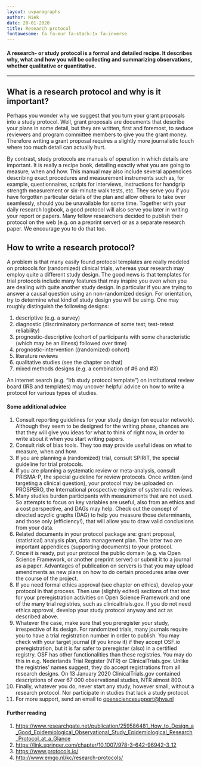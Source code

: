 ```yaml
---
layout: uvparagraphs
author: Niek
date: 20-01-2020
title: Research protocol
fontawesome: fa fa-eur fa-stack-1x fa-inverse
---
```


#### A research- or study protocol is a formal and detailed recipe. It describes why, what and how you will be collecting and summarizing observations, whether qualitative or quantitative. 

---


## What is a research protocol and why is it important?
Perhaps you wonder why we suggest that you turn your grant proposals into a study protocol. Well, grant proposals are documents that describe your plans in some detail, but they are written, first and foremost, to seduce reviewers and program committee members to give you the grant money. Therefore writing a grant proposal requires a slightly more journalistic touch where too much detail can actually hurt.

By contrast, study protocols are manuals of operation in which details are important. It is really a recipe book, detailing exactly what you are going to measure, when and how. This manual may also include several appendices describing exact procedures and measurement instruments such as, for example, questionnaires, scripts for interviews, instructions for handgrip strength measurement or six-minute walk tests, etc. They serve you if you have forgotten particular details of the plan and allow others to take over seamlessly, should you be unavailable for some time. Together with your daily research logbook, a good protocol will also serve you later in writing your report or papers. Many fellow researchers decided to publish their protocol on the web (e.g. on a preprint server) or as a separate research paper. We encourage you to do that too.

## How to write a research protocol?
A problem is that many easily found protocol templates are really modeled on protocols for (randomized) clinical trials, whereas your research may employ quite a different study design. The good news is that templates for trial protocols include many features that may inspire you even when you are dealing with quite another study design. In particular if you are trying to answer a causal question using an non-randomized design. For orientation, try to determine what kind of study design you will be using. One may roughly distinguish the following designs:
1.	descriptive (e.g. a survey)
2.	diagnostic (discriminatory performance of some test; test-retest reliability)
3.	prognostic-descriptive (cohort of participants  with some characteristic (which may be an illness) followed over time)
4.	prognostic-intervention ((randomized) cohort)
5.	literature reviews
6.	qualitative studies (see the chapter on that)
7.	mixed methods designs (e.g. a combination of #6 and #3)

An internet search (e.g. “irb study protocol template”) on institutional review board (IRB and templates) may uncover helpful advice on how to write a protocol for various types of studies.

#### Some additional advice
1.	Consult reporting guidelines for your study design (on equator network). Although they seem to be designed for the writing phase, chances are that they will give you ideas for what to think of right now, in order to write about it when you start writing papers.
2.	Consult risk of bias tools. They too may provide useful ideas on what to measure, when and how.
3.	If you are planning a (randomized) trial, consult SPIRIT, the special guideline for trial protocols.
4.	If you are planning a systematic review or meta-analysis, consult PRISMA-P, the special guideline for review protocols. Once written (and targeting a clinical question), your protocol may be uploaded on PROSPERO, the International prospective register of systematic reviews.
5.	Many studies burden participants with measurements that are not used. So attempts to focus on key variables are useful, also from an ethics and a cost perspective, and DAGs may help. Check out the concept of directed acyclic graphs (DAG) to help you measure those determinants, and those only (efficiency!), that will allow you to draw valid conclusions from your data.
6.	Related documents in your protocol package are: grant proposal, (statistical) analysis plan, data management plan. The latter two are important appendices (supporting documents) to your protocol.
7.	Once it is ready, put your protocol the public domain (e.g. via Open Science Framework, or another preprint server) or submit it to a journal as a paper. Advantages of publication on servers is that you may upload amendments as new plans on how to do certain procedures arise over the course of the project.
8.	If you need formal ethics approval (see chapter on ethics), develop your protocol in that process. Then use (slightly edited) sections of that text for your preregistration activities on Open Science Framework and one of the many trial registries, such as clinicaltrials.gov. If you do not need ethics approval, develop your study protocol anyway and act as described above.
9.	Whatever the case, make sure that you preregister your study, irrespective of its design. For randomized trials, many journals require you to have a trial registration number in order to publish. You may check with your target journal (if you know it) if they accept OSF.io preregistration, but it is far safer to preregister (also) in a certified registry. OSF has other functionalities than these registries. You may do this in e.g. Nederlands Trial Register (NTR) or ClinicalTrials.gov. Unlike the registries’ names suggest, they do accept registrations from all research designs. On 13 January 2020 ClinicalTrials.gov contained descriptions of over 67 000 observational studies, NTR almost 800.
10.	Finally, whatever you do, never start any study, however small, without a research protocol. Nor participate in studies that lack a study protocol.
11.	For more support, send an email to opensciencesupport@hva.nl


#### Further reading
1.	https://www.researchgate.net/publication/259586481_How_to_Design_a_Good_Epidemiological_Observational_Study_Epidemiological_Research_Protocol_at_a_Glance
2.	https://link.springer.com/chapter/10.1007/978-3-642-96942-3_12
3.	https://www.protocols.io/
4.	http://www.emgo.nl/kc/research-protocols/
